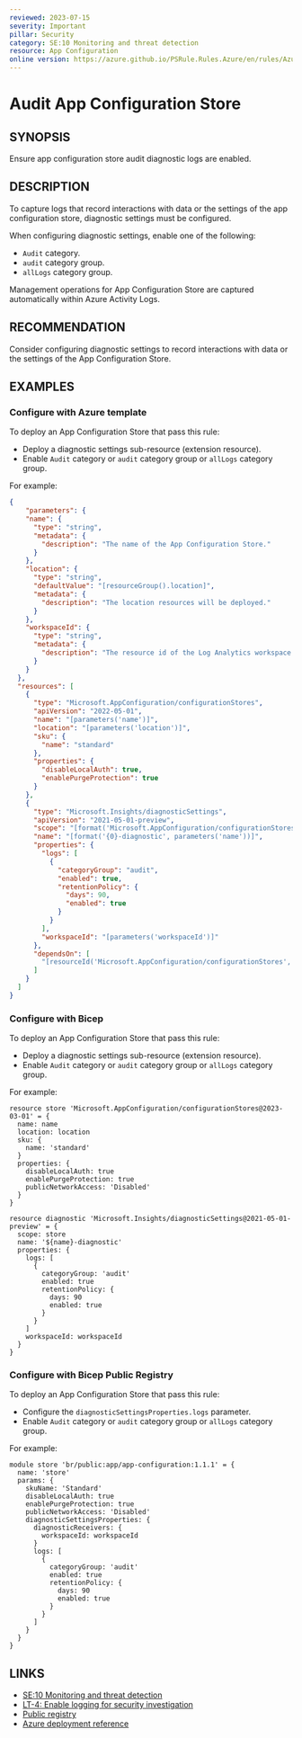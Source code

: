 ```yaml
---
reviewed: 2023-07-15
severity: Important
pillar: Security
category: SE:10 Monitoring and threat detection
resource: App Configuration
online version: https://azure.github.io/PSRule.Rules.Azure/en/rules/Azure.AppConfig.AuditLogs/
---
```


# Audit App Configuration Store

## SYNOPSIS

Ensure app configuration store audit diagnostic logs are enabled.

## DESCRIPTION

To capture logs that record interactions with data or the settings of the app configuration store, diagnostic settings must be configured.

When configuring diagnostic settings, enable one of the following:

- `Audit` category.
- `audit` category group.
- `allLogs` category group.

Management operations for App Configuration Store are captured automatically within Azure Activity Logs.

## RECOMMENDATION

Consider configuring diagnostic settings to record interactions with data or the settings of the App Configuration Store.

## EXAMPLES

### Configure with Azure template

To deploy an App Configuration Store that pass this rule:

- Deploy a diagnostic settings sub-resource (extension resource).
- Enable `Audit` category or `audit` category group or `allLogs` category group.

For example:

```json
{
    "parameters": {
    "name": {
      "type": "string",
      "metadata": {
        "description": "The name of the App Configuration Store."
      }
    },
    "location": {
      "type": "string",
      "defaultValue": "[resourceGroup().location]",
      "metadata": {
        "description": "The location resources will be deployed."
      }
    },
    "workspaceId": {
      "type": "string",
      "metadata": {
        "description": "The resource id of the Log Analytics workspace to send diagnostic logs to."
      }
    }
  },
  "resources": [
    {
      "type": "Microsoft.AppConfiguration/configurationStores",
      "apiVersion": "2022-05-01",
      "name": "[parameters('name')]",
      "location": "[parameters('location')]",
      "sku": {
        "name": "standard"
      },
      "properties": {
        "disableLocalAuth": true,
        "enablePurgeProtection": true
      }
    },
    {
      "type": "Microsoft.Insights/diagnosticSettings",
      "apiVersion": "2021-05-01-preview",
      "scope": "[format('Microsoft.AppConfiguration/configurationStores/{0}', parameters('name'))]",
      "name": "[format('{0}-diagnostic', parameters('name'))]",
      "properties": {
        "logs": [
          {
            "categoryGroup": "audit",
            "enabled": true,
            "retentionPolicy": {
              "days": 90,
              "enabled": true
            }
          }
        ],
        "workspaceId": "[parameters('workspaceId')]"
      },
      "dependsOn": [
        "[resourceId('Microsoft.AppConfiguration/configurationStores', parameters('name'))]"
      ]
    }
  ]
}
```

### Configure with Bicep

To deploy an App Configuration Store that pass this rule:

- Deploy a diagnostic settings sub-resource (extension resource).
- Enable `Audit` category or `audit` category group or `allLogs` category group.

For example:

```bicep
resource store 'Microsoft.AppConfiguration/configurationStores@2023-03-01' = {
  name: name
  location: location
  sku: {
    name: 'standard'
  }
  properties: {
    disableLocalAuth: true
    enablePurgeProtection: true
    publicNetworkAccess: 'Disabled'
  }
}

resource diagnostic 'Microsoft.Insights/diagnosticSettings@2021-05-01-preview' = {
  scope: store
  name: '${name}-diagnostic'
  properties: {
    logs: [
      {
        categoryGroup: 'audit'
        enabled: true
        retentionPolicy: {
          days: 90
          enabled: true
        }
      }
    ]
    workspaceId: workspaceId
  }
}
```

### Configure with Bicep Public Registry

To deploy an App Configuration Store that pass this rule:

- Configure the `diagnosticSettingsProperties.logs` parameter.
- Enable `Audit` category or `audit` category group or `allLogs` category group.

For example:

```bicep
module store 'br/public:app/app-configuration:1.1.1' = {
  name: 'store'
  params: {
    skuName: 'Standard'
    disableLocalAuth: true
    enablePurgeProtection: true
    publicNetworkAccess: 'Disabled'
    diagnosticSettingsProperties: {
      diagnosticReceivers: {
        workspaceId: workspaceId
      }
      logs: [
        {
          categoryGroup: 'audit'
          enabled: true
          retentionPolicy: {
            days: 90
            enabled: true
          }
        }
      ]
    }
  }
}
```

## LINKS

- [SE:10 Monitoring and threat detection](https://learn.microsoft.com/azure/well-architected/security/monitor-threats)
- [LT-4: Enable logging for security investigation](https://learn.microsoft.com/security/benchmark/azure/baselines/azure-app-configuration-security-baseline#lt-4-enable-logging-for-security-investigation)
- [Public registry](https://azure.github.io/bicep-registry-modules/#app)
- [Azure deployment reference](https://learn.microsoft.com/azure/templates/microsoft.insights/diagnosticsetting)
